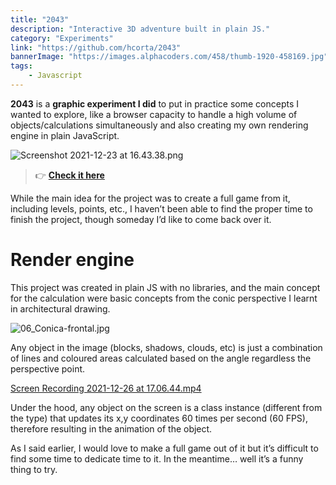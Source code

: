 ```yaml
---
title: "2043"
description: "Interactive 3D adventure built in plain JS."
category: "Experiments"
link: "https://github.com/hcorta/2043"
bannerImage: "https://images.alphacoders.com/458/thumb-1920-458169.jpg"
tags:
    - Javascript
---
```


**2043** is a **graphic experiment I did** to put in practice some concepts I wanted to explore, like a browser capacity to handle a high volume of objects/calculations simultaneously and also creating my own rendering engine in plain JavaScript.

![Screenshot 2021-12-23 at 16.43.38.png](https://s3-us-west-2.amazonaws.com/secure.notion-static.com/ac79973c-707c-469a-aa53-ea3cb6ddc0f9/Screenshot_2021-12-23_at_16.43.38.png)

>👉 [**Check it here**](http://hcorta.github.io/2043)

While the main idea for the project was to create a full game from it, including levels, points, etc., I haven’t been able to find the proper time to finish the project, though someday I’d like to come back over it.

# Render engine

This project was created in plain JS with no libraries, and the main concept for the calculation were basic concepts from the conic perspective I learnt in architectural drawing.

![06_Conica-frontal.jpg](https://s3-us-west-2.amazonaws.com/secure.notion-static.com/c992a249-1e8e-44d1-961e-1ea3379d6c3a/06_Conica-frontal.jpg)

Any object in the image (blocks, shadows, clouds, etc) is just a combination of lines and coloured areas calculated based on the angle regardless the perspective point.

[Screen Recording 2021-12-26 at 17.06.44.mp4](https://s3-us-west-2.amazonaws.com/secure.notion-static.com/b9ddc361-371b-46df-b791-8b6452174349/Screen_Recording_2021-12-26_at_17.06.44.mp4)

Under the hood, any object on the screen is a class instance (different from the type) that updates its x,y coordinates 60 times per second (60 FPS), therefore resulting in the animation of the object.

As I said earlier, I would love to make a full game out of it but it’s difficult to find some time to dedicate time to it. In the meantime… well it’s a funny thing to try.
